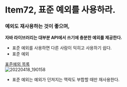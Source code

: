 # Item72, 표준 예외를 사용하라.

### **예외도 재사용하는 것이 좋으며,**

**자바 라이브러리는 대부분 API에서 쓰기에 충분한 예외를 제공한다.**

- 표준 예외를 사용하면 다른 사람이 익히고 사용하기 쉽다.
- 표준 예외

[표준예외 목록](https://www.notion.so/6c0c7a20855c43d586de34ee0ab44ee6)  
![20220418_190158](https://user-images.githubusercontent.com/72185011/163792655-e47f371c-da03-4883-a542-3e41f06500d9.png)
- 표준 예외는 예외가 던져지는 맥락도 부합할 때만 재사용한다.
